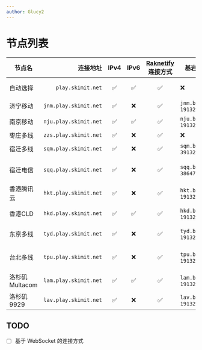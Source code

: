 ```yaml
---
author: Glucy2
---
```

# 节点列表

| 节点名         |              连接地址 | IPv4 | IPv6 | [Raknetify](https://modrinth.com/plugin/raknetify/versions) 连接方式 | 基岩版（地址，端口）              | 备注                          |
|----------------|----------------------:|:----:|:----:|:--------------------------------------------------------------------:|-----------------------------------|-------------------------------|
| 自动选择       |     `play.skimit.net` |  ✅  |  ✅  |                                  ✅                                  | ❌                                | 目前仅会选择中国大陆节点      |
| 济宁移动       | `jnm.play.skimit.net` |  ✅  |  ❌  |                                  ✅                                  | `jnm.be.play.skimit.net`, `19132` |                               |
| 南京移动       | `nju.play.skimit.net` |  ✅  |  ✅  |                                  ✅                                  | `nju.be.play.skimit.net`, `19132` |                               |
| 枣庄多线       | `zzs.play.skimit.net` |  ✅  |  ❌  |                                  ✅                                  | ❌                                | ❌                            |
| 宿迁多线       | `sqm.play.skimit.net` |  ✅  |  ❌  |                                  ✅                                  | `sqm.be.play.skimit.net`, `39132` |                               |
| 宿迁电信       | `sqq.play.skimit.net` |  ✅  |  ❌  |                                  ✅                                  | `sqq.be.play.skimit.net`, `38647` | 2023-08-27T12:18:36+08:00下线 |
| 香港腾讯云     | `hkt.play.skimit.net` |  ✅  |  ❌  |                                  ✅                                  | `hkt.be.play.skimit.net`, `19132` |                               |
| 香港CLD        | `hkd.play.skimit.net` |  ✅  |  ✅  |                                  ✅                                  | `hkd.be.play.skimit.net`, `19132` | 可能2025-05-02下线            |
| 东京多线       | `tyd.play.skimit.net` |  ✅  |  ❌  |                                  ✅                                  | `tyd.be.play.skimit.net`, `19132` | 可能2026-06-11下线            |
| 台北多线       | `tpu.play.skimit.net` |  ✅  |  ❌  |                                  ✅                                  | `tpu.be.play.skimit.net`, `19132` | 2024-07-01T00:13:56+08:00下线 |
| 洛杉矶Multacom | `lam.play.skimit.net` |  ✅  |  ✅  |                                  ✅                                  | `lam.be.play.skimit.net`, `19132` | 2023-11-14下线或更换          |
| 洛杉矶9929     | `lav.play.skimit.net` |  ✅  |  ❌  |                                  ✅                                  | `lav.be.play.skimit.net`, `19132` |                               |
<!--
| 临沂教育网     | lye.play.skimit.net |  ✅  |            ❌            |                                  ✅                                  | `lye.be.play.skimit.net`, `19132` |                               |
-->

## TODO

- [ ] 基于 WebSocket 的连接方式
